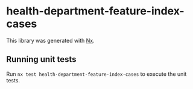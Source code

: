 # health-department-feature-index-cases

This library was generated with [Nx](https://nx.dev).

## Running unit tests

Run `nx test health-department-feature-index-cases` to execute the unit tests.
